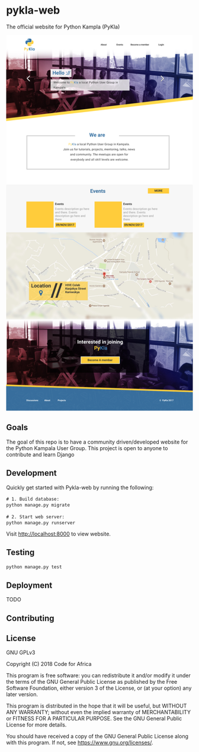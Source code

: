 # pykla-web

The official website for Python Kampla (PyKla)

![mockup](assets/pykla.jpg)

## Goals

The goal of this repo is to have a community driven/developed website
for the Python Kampala User Group. This project is open to anyone to 
contribute and learn Django

## Development

Quickly get started with Pykla-web by running the following:

```shell
# 1. Build database:
python manage.py migrate

# 2. Start web server:
python manage.py runserver

```

Visit <http://localhost:8000> to view website.

## Testing 

`python manage.py test`


## Deployment

TODO

## Contributing


## License

GNU GPLv3

Copyright (C) 2018 Code for Africa

This program is free software: you can redistribute it and/or modify
it under the terms of the GNU General Public License as published by
the Free Software Foundation, either version 3 of the License, or
(at your option) any later version.

This program is distributed in the hope that it will be useful,
but WITHOUT ANY WARRANTY; without even the implied warranty of
MERCHANTABILITY or FITNESS FOR A PARTICULAR PURPOSE. See the
GNU General Public License for more details.

You should have received a copy of the GNU General Public License
along with this program. If not, see <https://www.gnu.org/licenses/>.
